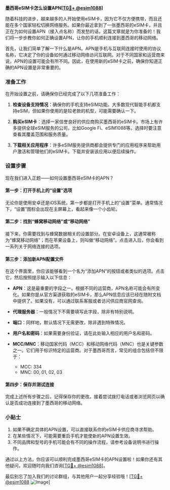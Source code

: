 **墨西哥eSIM卡怎么设置APN[[TG💪+ @esim1088](https://t.me/s/esim1088)]**

随着科技的进步，越来越多的人开始使用eSIM卡，因为它不仅方便携带，而且还能在多个国家轻松切换网络服务。如果你最近拿到了一张墨西哥的eSIM卡，并且正在为如何设置APN（接入点名称）而发愁的话，这篇文章就是为你准备的！我们将一步步教你如何正确设置APN，让你的手机顺利连接到墨西哥的移动网络。

首先，让我们简单了解一下什么是APN。APN是手机与互联网连接时使用的协议名称，它决定了你的设备如何通过移动网络访问互联网。对于不同国家和运营商来说，APN的设置可能会有所不同。因此，在使用新的eSIM卡之前，确保你知道正确的APN设置是非常重要的。

### 准备工作

在开始设置之前，请确保你已经完成了以下几项准备工作：

1. **检查设备支持情况**：确保你的手机支持eSIM功能。大多数现代智能手机都支持eSIM，但如果你使用的是较老款的机型，可能需要确认一下。
   
2. **购买eSIM卡**：选择一家信誉良好的供应商购买墨西哥的eSIM卡。市场上有许多提供全球eSIM服务的公司，比如Google Fi、eSIM1088等。选择时要注意查看其覆盖范围和服务质量。

3. **下载相关应用程序**：许多eSIM服务提供商都会提供专门的应用程序来帮助用户激活和管理他们的eSIM卡。下载并安装该应用以便后续操作。

### 设置步骤

现在我们进入正题——如何设置墨西哥eSIM卡的APN？

#### 第一步：打开手机上的“设置”选项

无论你是使用安卓还是iOS系统，第一步都是打开手机上的“设置”菜单。通常情况下，“设置”图标会出现在主屏幕上，看起来像一个小齿轮。

#### 第二步：找到“蜂窝移动网络”或“移动网络”

接下来，你需要找到与蜂窝数据相关的设置部分。在安卓设备上，这通常被称为“蜂窝移动网络”；而在苹果设备上，则叫做“移动网络”。点击进入后，你会看到一系列关于网络连接的选项。

#### 第三步：添加新APN配置文件

在这个界面里，你应该能够看到一个名为“添加APN”的按钮或者类似的选项。点击它，然后按照提示输入以下信息：

- **APN**：这是最重要的字段之一。根据不同的运营商，APN名称可能会有所变化。如果你是从官方渠道获取的eSIM卡，那么APN信息应该已经在随附文档中提供了。如果没有，可以通过联系客服或者访问供应商官网查询。
  
- **代理服务器**：一般情况下不需要填写此字段，除非有特别说明。

- **端口**：同样地，默认情况下无需更改，除非遇到特殊情况。

- **用户名和密码**：如果需要身份验证，请在此处输入相应的用户名和密码。

- **MCC/MNC**：移动国家代码（MCC）和移动网络代码（MNC）也是关键参数之一。它们用于标识特定的运营商。对于墨西哥而言，常见的组合包括但不限于：
  - MCC: 334
  - MNC: 00, 01, 02, 03

#### 第四步：保存并测试连接

完成上述所有步骤之后，记得保存你的更改。接着尝试拨打电话或者浏览网页以确认是否成功连接到了墨西哥的移动网络。

### 小贴士

1. 如果不确定具体的APN设置，可以直接联系你的eSIM卡供应商寻求帮助。
2. 在某些情况下，可能需要重启手机才能使新的APN设置生效。
3. 不同品牌和型号的手机可能会有不同的操作流程，请参考设备说明书进行操作。

通过以上方法，你应该可以顺利完成墨西哥eSIM卡的APN设置啦！如果你还有其他疑问，欢迎随时向我们咨询[[TG💪+ @esim1088](https://t.me/s/esim1088)]。

最后别忘了加入我们的讨论群组，与其他用户一起分享经验哦！[[TG💪+ @esim1088](https://t.me/s/esim1088) ![Image](https://i.postimg.cc/4NQfJmqS/Snipaste-2025-05-13-00-14-12.png)]